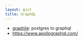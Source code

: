 ```yaml
---
layout: gist
title: GraphQL
---
```


- [graphile](https://www.graphile.org/): postgres to graphql
- <https://www.apollographql.com/>